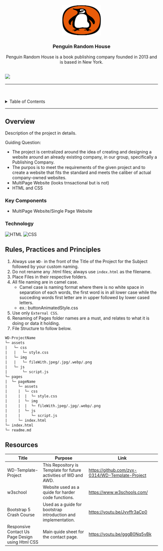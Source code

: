 <a name="readme-top">

<br/>

<br />
<div align="center">
  <a href="https://github.com/JasmineGalvez/">
  <!-- TODO: If you want to add logo or banner you can add it here -->
    <img src="./assets/img/penguin logo.svg" alt="kwekwek" width="130" height="100">
  </a>
<!-- TODO: Change Title to the name of the title of your Project -->
  <h3 align="center">Penguin Random House</h3>
</div>
<!-- TODO: Make a short description -->
<div align="center">
  Penguin Random House is a book publishing company founded in 2013 and is based in New York.
</div>

<br />

<!-- TODO: Change the zyx-0314 into your github username  -->
<!-- TODO: Change the WD-Template-Project into the same name of your folder -->
![](https://visit-counter.vercel.app/counter.png?page=JasmineGalvez/WD_PENGUINRH)

---

<br />
<br />

<!-- TODO: If you want to add more layers for your readme -->
<details>
  <summary>Table of Contents</summary>
  <ol>
    <li>
      <a href="#overview">Overview</a>
      <ol>
        <li>
          <a href="#key-components">Key Components</a>
        </li>
        <li>
          <a href="#technology">Technology</a>
        </li>
      </ol>
    </li>
    <li>
      <a href="#rule,-practices-and-principles">Rules, Practices and Principles</a>
    </li>
    <li>
      <a href="#resources">Resources</a>
    </li>
  </ol>
</details>

---

## Overview

<!-- TODO: To be changed -->
<!-- The following are just sample -->
Description of the project in details.

Guiding Question:
- The project is centralized around the idea of creating and designing a website around an already existing company, in our group, specifically a Publishing Company.
- The purpos is to meet the requirements of the given project and to create a website that fits the standard and meets the caliber of actual company-owned websites.
- MultiPage Website (looks trnsactional but is not)
- HTML and CSS

### Key Components
<!-- TODO: List of Key Components -->
<!-- The following are just sample -->
- MultiPage Website/Single Page Website

### Technology
<!-- TODO: List of Technology Used -->
![HTML](https://img.shields.io/badge/HTML-E34F26?style=for-the-badge&logo=html5&logoColor=white)
![CSS](https://img.shields.io/badge/CSS-1572B6?style=for-the-badge&logo=css3&logoColor=white)

## Rules, Practices and Principles
1. Always use `WD-` in the front of the Title of the Project for the Subject followed by your custom naming.
2. Do not rename any .html files; always use `index.html` as the filename.
3. Place Files in their respective folders.
4. All file naming are in camel case.
   - Camel case is naming format where there is no white space in separation of each words, the first word is in all lower case while the succeding words first letter are in upper followed by lower cased letters.
   - ex.: buttonAnimatedStyle.css
5. Use only `External CSS`.
6. Renaming of Pages folder names are a must, and relates to what it is doing or data it holding.
7. File Structure to follow below.

```
WD-ProjectName
└─ assets
|   └─ css
|   |   └─ style.css
|   └─ img
|   |   └─ fileWith.jpeg/.jpg/.webp/.png
|   └─ js
|       └─ script.js
└─ pages
|  └─ pageName
|     └─ assets
|     |  └─ css
|     |  |  └─ style.css
|     |  └─ img
|     |  |  └─ fileWith.jpeg/.jpg/.webp/.png
|     |  └─ js
|     |     └─ script.js
|     └─ index.html
└─ index.html
└─ readme.md
```

## Resources

<!-- TODO: Add References -->
| Title | Purpose | Link |
|-|-|-|
| WD-Template-Project | This Repository is Template for future activities of WD and AWD. | https://github.com/zyx-0314/WD-Template-Project |
| w3school | Website used as a quide for harder code functions. | https://www.w3schools.com/ |
| Bootstrap 5 Crash Course | Used as a guide for bootstrap introduction and implementation. | https://youtu.be/Jyvffr3aCp0 |
| Responsive Contact Us Page Design using Html CSS | Main quide sheet for the contact page. | https://youtu.be/gggB0Nq5vBk |

